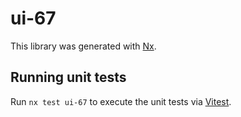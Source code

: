 # ui-67

This library was generated with [Nx](https://nx.dev).

## Running unit tests

Run `nx test ui-67` to execute the unit tests via [Vitest](https://vitest.dev/).
